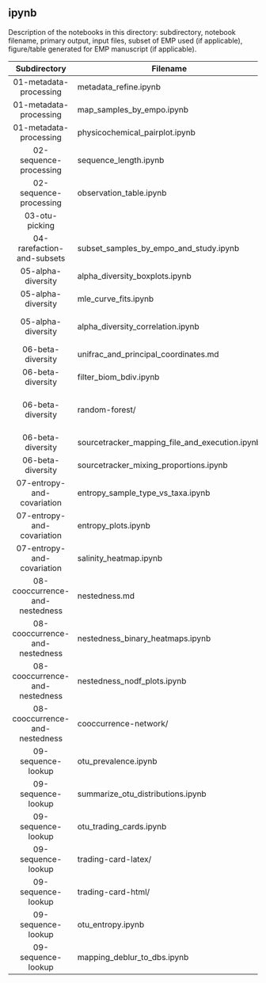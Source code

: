 ## ipynb

Description of the notebooks in this directory: subdirectory, notebook filename, primary output, input files, subset of EMP used (if applicable), figure/table generated for EMP manuscript (if applicable).										
										
Subdirectory	|	Filename	|	Output	|	Input	|	Subset	|	Figure/Table
:-----:	|	-----	|	-----	|	-----	|	-----	|	-----
01-metadata-processing	|	metadata_refine.ipynb	|	Merged mapping files	|	Many input files	|	n/a	|	n/a
01-metadata-processing	|	map_samples_by_empo.ipynb	|	Map	|	emp_qiime_mapping_qc_filtered.tsv	|	qc_filtered	|	Fig. 1b
01-metadata-processing	|	physicochemical_pairplot.ipynb	|	Physicochemical pairplot	|	emp_qiime_mapping_qc_filtered.tsv	|	qc_filtered	|	Fig. S1
02-sequence-processing	|	sequence_length.ipynb	|	Sequence length	|	length_filtered_seqs_adaptor_cleanup.csv	|	all_emp	|	Fig. S2
02-sequence-processing	|	observation_table.ipynb	|	Sequence and OTU information	|	Biom files and summary files	|	n/a	|	n/a
03-otu-picking	|		|		|		|		|	
04-rarefaction-and-subsets	|	subset_samples_by_empo_and_study.ipynb	|	Subsets	|	emp_qiime_mapping_all_emp	|	all_emp	|	Fig. S13
05-alpha-diversity	|	alpha_diversity_boxplots.ipynb	|	Alpha-diversity boxplots	|	emp_deblur_90bp.qc_filtered.biom, closed-ref gg and silva tables	|	qc_filtered	|	Figs. 1c, S4
05-alpha-diversity	|	mle_curve_fits.ipynb	|	Laplace distributions	|	emp_deblur_90bp.qc_filtered.rare_5000.biom	|	qc_filtered	|	Fig. 1d
05-alpha-diversity	|	alpha_diversity_correlation.ipynb	|	Laplace distributions by sample type	|	emp_deblur_90bp.qc_filtered.rare_5000.biom	|	qc_filtered	|	Fig. S9
06-beta-diversity	|	unifrac_and_principal_coordinates.md	|	PCoA plots	|	emp_deblur_90bp.qc_filtered.biom	|	qc_filtered	|	Figs. 1e, S5, S7
06-beta-diversity	|	filter_biom_bdiv.ipynb	|	Beta-diversity results	|	emp_deblur_90bp.qc_filtered.biom	|	qc_filtered	|	Fig. 1e
06-beta-diversity	|	random-forest/	|	Random forest	|	training: emp_deblur_90bp.subset_2k.rare_5000.biom, classifying: emp_deblur_90bp.qc_filtered.rare_5000.biom	|	subset_2k	|	Table S4
06-beta-diversity	|	sourcetracker_mapping_file_and_execution.ipynb	|	SourceTracker 2 main code	|	emp_deblur_90bp.qc_filtered.rare_5000.biom	|	qc_filtered	|	Fig. S6
06-beta-diversity	|	sourcetracker_mixing_proportions.ipynb	|	SourceTracker 2 plots	|	emp_deblur_90bp.qc_filtered.rare_5000.biom	|	qc_filtered	|	Fig. S6
07-entropy-and-covariation	|	entropy_sample_type_vs_taxa.ipynb	|	Entropy calculations	|	emp_deblur_90bp.subset_2k.rare_5000.biom	|	subset_2k	|	Fig. 3b
07-entropy-and-covariation	|	entropy_plots.ipynb	|	Entropy plots	|	emp_deblur_90bp.subset_2k.rare_5000.biom	|	subset_2k	|	Fig. 3b
07-entropy-and-covariation	|	salinity_heatmap.ipynb	|	Salinity heatmap	|	emp_deblur_90bp.qc_filtered.biom	|	qc_filtered	|	Fig. S8
08-cooccurrence-and-nestedness	|	nestedness.md	|	Nestedness calculations	|	emp_deblur_90bp.subset_2k.rare_5000.biom	|	subset_2k	|	Fig. 2a
08-cooccurrence-and-nestedness	|	nestedness_binary_heatmaps.ipynb	|	Nestedness heatmaps	|	emp_deblur_90bp.subset_2k.rare_5000.biom	|	subset_2k	|	Fig. 2a
08-cooccurrence-and-nestedness	|	nestedness_nodf_plots.ipynb	|	Nestedness NODF plots	|	emp_deblur_90bp.subset_2k.rare_5000.biom	|	subset_2k	|	Figs. 2b, S11
08-cooccurrence-and-nestedness	|	cooccurrence-network/	|	Co-occurrence	|	emp_deblur_90bp.subset_2k.rare_5000.biom	|	subset_2k	|	Fig. 2c
09-sequence-lookup	|	otu_prevalence.ipynb	|	Tag sequence histogram	|	emp_deblur_90bp.qc_filtered.rare_5000.biom	|	qc_filtered	|	Fig. S3
09-sequence-lookup	|	summarize_otu_distributions.ipynb	|	Table of tag sequence distributions	|	emp_deblur_90bp.subset_2k.rare_5000.biom	|	subset_2k	|	Table 1
09-sequence-lookup	|	otu_trading_cards.ipynb	|	EMP trading cards	|	emp_deblur_90bp.subset_2k.rare_5000.biom	|	subset_2k	|	Fig. 14
09-sequence-lookup	|	trading-card-latex/	|	EMP trading cards LaTeX	|	emp_deblur_90bp.subset_2k.rare_5000.biom	|	subset_2k	|	Fig. 14
09-sequence-lookup	|	trading-card-html/	|	EMP trading cards HTML	|	emp_deblur_90bp.subset_2k.rare_5000.biom	|	subset_2k	|	Fig. 14
09-sequence-lookup	|	otu_entropy.ipynb	|	List of tag sequences with high entropy	|	emp_deblur_90bp.subset_2k.rare_5000.biom	|	subset_2k	|	Fig. 14, Table 1
09-sequence-lookup	|	mapping_deblur_to_dbs.ipynb	|	Overlap of EMP with GG and Silva	|	emp_deblur_90bp.qc_filtered.biom	|	qc_filtered	|	n/a
